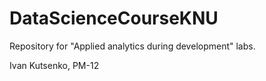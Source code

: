 # DataScienceCourseKNU

Repository for "Applied analytics during development" labs.

Ivan Kutsenko, PM-12